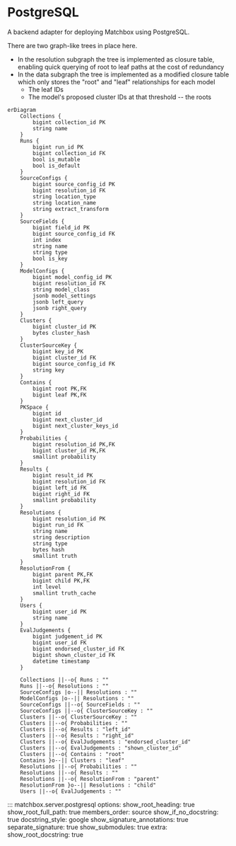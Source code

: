 # PostgreSQL

A backend adapter for deploying Matchbox using PostgreSQL.

There are two graph-like trees in place here.

* In the resolution subgraph the tree is implemented as closure table, enabling quick querying of root to leaf paths at the cost of redundancy
* In the data subgraph the tree is implemented as a modified closure table which only stores the "root" and "leaf" relationships for each model
    * The leaf IDs
    * The model's proposed cluster IDs at that threshold -- the roots

```mermaid
erDiagram
    Collections {
        bigint collection_id PK
        string name
    }
    Runs {
        bigint run_id PK
        bigint collection_id FK
        bool is_mutable
        bool is_default
    }
    SourceConfigs {
        bigint source_config_id PK
        bigint resolution_id FK
        string location_type
        string location_name
        string extract_transform
    }
    SourceFields {
        bigint field_id PK
        bigint source_config_id FK
        int index
        string name
        string type
        bool is_key
    }
    ModelConfigs {
        bigint model_config_id PK
        bigint resolution_id FK
        string model_class
        jsonb model_settings
        jsonb left_query
        jsonb right_query
    }
    Clusters {
        bigint cluster_id PK
        bytes cluster_hash
    }
    ClusterSourceKey {
        bigint key_id PK
        bigint cluster_id FK
        bigint source_config_id FK
        string key
    }
    Contains {
        bigint root PK,FK
        bigint leaf PK,FK
    }
    PKSpace {
        bigint id
        bigint next_cluster_id
        bigint next_cluster_keys_id
    }
    Probabilities {
        bigint resolution_id PK,FK
        bigint cluster_id PK,FK
        smallint probability
    }
    Results {
        bigint result_id PK
        bigint resolution_id FK
        bigint left_id FK
        bigint right_id FK
        smallint probability
    }
    Resolutions {
        bigint resolution_id PK
        bigint run_id FK
        string name
        string description
        string type
        bytes hash
        smallint truth
    }
    ResolutionFrom {
        bigint parent PK,FK
        bigint child PK,FK
        int level
        smallint truth_cache
    }
    Users {
        bigint user_id PK
        string name
    }
    EvalJudgements {
        bigint judgement_id PK
        bigint user_id FK
        bigint endorsed_cluster_id FK
        bigint shown_cluster_id FK
        datetime timestamp
    }

    Collections ||--o{ Runs : ""
    Runs ||--o{ Resolutions : ""
    SourceConfigs |o--|| Resolutions : ""
    ModelConfigs |o--|| Resolutions : ""
    SourceConfigs ||--o{ SourceFields : ""
    SourceConfigs ||--o{ ClusterSourceKey : ""
    Clusters ||--o{ ClusterSourceKey : ""
    Clusters ||--o{ Probabilities : ""
    Clusters ||--o{ Results : "left_id"
    Clusters ||--o{ Results : "right_id"
    Clusters ||--o{ EvalJudgements : "endorsed_cluster_id"
    Clusters ||--o{ EvalJudgements : "shown_cluster_id" 
    Clusters ||--o{ Contains : "root"
    Contains }o--|| Clusters : "leaf"
    Resolutions ||--o{ Probabilities : ""
    Resolutions ||--o{ Results : ""
    Resolutions ||--o{ ResolutionFrom : "parent"
    ResolutionFrom }o--|| Resolutions : "child"
    Users ||--o{ EvalJudgements : ""
```


::: matchbox.server.postgresql
    options:
        show_root_heading: true
        show_root_full_path: true
        members_order: source
        show_if_no_docstring: true
        docstring_style: google
        show_signature_annotations: true
        separate_signature: true
        show_submodules: true
        extra:
            show_root_docstring: true